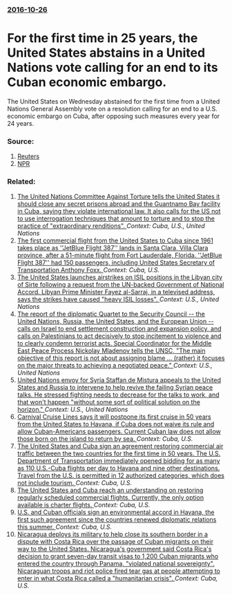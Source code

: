 ### [2016-10-26](/news/2016/10/26/index.md)

# For the first time in 25 years, the United States abstains in a United Nations vote  calling for an end to its Cuban economic embargo. 

The United States on Wednesday abstained for the first time from a United Nations General Assembly vote on a resolution calling for an end to a U.S. economic embargo on Cuba, after opposing such measures every year for 24 years.


### Source:

1. [Reuters](http://www.reuters.com/article/us-usa-cuba-un-idUSKCN12Q259)
2. [NPR](http://www.npr.org/sections/thetwo-way/2016/10/26/499469386/for-first-time-u-s-abstains-on-u-n-resolution-condemning-cuba-embargo)

### Related:

1. [ The United Nations Committee Against Torture tells the United States it should close any secret prisons abroad and the Guantnamo Bay facility in Cuba, saying they violate international law. It also calls for the US not to use interrogation techniques that amount to torture and to stop the practice of "extraordinary renditions". ](/news/2006/05/19/the-united-nations-committee-against-torture-tells-the-united-states-it-should-close-any-secret-prisons-abroad-and-the-guantanamo-bay-facil.md) _Context: Cuba, U.S., United Nations_
2. [The first commercial flight from the United States to Cuba since 1961 takes place as ''JetBlue Flight 387'' lands in Santa Clara, Villa Clara province, after a 51-minute flight from Fort Lauderdale, Florida. ''JetBlue Flight 387'' had 150 passengers, including United States Secretary of Transportation Anthony Foxx. ](/news/2016/08/31/the-first-commercial-flight-from-the-united-states-to-cuba-since-1961-takes-place-as-jetblue-flight-387-lands-in-santa-clara-villa-clar.md) _Context: Cuba, U.S._
3. [The United States launches airstrikes on ISIL positions in the Libyan city of Sirte following a request from the UN-backed Government of National Accord. Libyan Prime Minister Fayez al-Sarraj, in a televised address, says the strikes have caused "heavy ISIL losses". ](/news/2016/08/1/the-united-states-launches-airstrikes-on-isil-positions-in-the-libyan-city-of-sirte-following-a-request-from-the-un-backed-government-of-nat.md) _Context: U.S., United Nations_
4. [The  report of the diplomatic Quartet to the Security Council -- the United Nations, Russia, the United States, and the European Union -- calls on Israel to end  settlement construction and expansion policy, and calls on  Palestinians to act decisively to stop incitement to violence and to clearly condemn terrorist acts. Special Coordinator for the Middle East Peace Process Nickolay Mladenov tells the UNSC, "The main objective of this report is not about assigning blame ... (rather) it focuses on the major threats to achieving a negotiated peace." ](/news/2016/07/1/the-report-of-the-diplomatic-quartet-to-the-security-council-a-the-united-nations-russia-the-united-states-and-the-european-union-a.md) _Context: U.S., United Nations_
5. [United Nations envoy for Syria Staffan de Mistura appeals to the United States and Russia to intervene to help revive the failing Syrian peace talks. He stressed fighting needs to decrease for the talks to work, and that won't happen "without some sort of political solution on the horizon." ](/news/2016/04/28/united-nations-envoy-for-syria-staffan-de-mistura-appeals-to-the-united-states-and-russia-to-intervene-to-help-revive-the-failing-syrian-pea.md) _Context: U.S., United Nations_
6. [Carnival Cruise Lines says it will postpone its first cruise in 50 years from the United States to Havana, if Cuba does not waive its rule and  allow  Cuban-Americans passengers. Current  Cuban law does not allow those born on the island to return by sea. ](/news/2016/04/18/carnival-cruise-lines-says-it-will-postpone-its-first-cruise-in-50-years-from-the-united-states-to-havana-if-cuba-does-not-waive-its-rule-a.md) _Context: Cuba, U.S._
7. [The United States and Cuba sign an agreement restoring commercial air traffic between the two countries for the first time in 50 years. The U.S. Department of Transportation immediately opened bidding for as many as 110 U.S.-Cuba flights per day to Havana and nine other destinations. Travel from the U.S. is permitted in   12 authorized categories, which does not include tourism. ](/news/2016/02/16/the-united-states-and-cuba-sign-an-agreement-restoring-commercial-air-traffic-between-the-two-countries-for-the-first-time-in-50-years-the.md) _Context: Cuba, U.S._
8. [The United States and Cuba reach an understanding on restoring regularly scheduled commercial flights. Currently, the only option available is  charter flights. ](/news/2015/12/16/the-united-states-and-cuba-reach-an-understanding-on-restoring-regularly-scheduled-commercial-flights-currently-the-only-option-available.md) _Context: Cuba, U.S._
9. [U.S. and Cuban officials sign an environmental accord in Havana, the first such agreement since the countries renewed diplomatic relations this summer. ](/news/2015/11/18/u-s-and-cuban-officials-sign-an-environmental-accord-in-havana-the-first-such-agreement-since-the-countries-renewed-diplomatic-relations-t.md) _Context: Cuba, U.S._
10. [Nicaragua deploys its military to help close its southern border in a dispute with Costa Rica over the passage of Cuban migrants on their way to the United States. Nicaragua's government said Costa Rica's decision to grant seven-day transit visas to 1,200 Cuban migrants who entered the country through Panama, "violated national sovereignty". Nicaraguan troops and riot police fired tear gas at people attempting to enter in what Costa Rica called a "humanitarian crisis". ](/news/2015/11/16/nicaragua-deploys-its-military-to-help-close-its-southern-border-in-a-dispute-with-costa-rica-over-the-passage-of-cuban-migrants-on-their-wa.md) _Context: Cuba, U.S._
